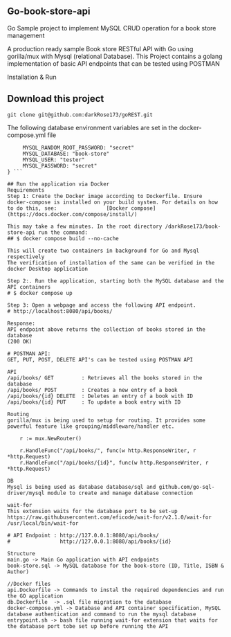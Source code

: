 ## Go-book-store-api
Go Sample project to implement MySQL CRUD operation for a book store management 

A production ready sample Book store RESTful API with Go using gorilla/mux with Mysql (relational Database). This Project contains a golang implementation of basic API endpoints that can be tested using POSTMAN

Installation & Run
## Download this project
``` git clone git@github.com:darkRose173/goREST.git ```

The following database environment variables are set in the docker-compose.yml file
``` {
     MYSQL_RANDOM_ROOT_PASSWORD: "secret"
     MYSQL_DATABASE: "book-store"
     MYSQL_USER: "tester"
     MYSQL_PASSWORD: "secret"
} ```

## Run the application via Docker
Requirements
Step 1: Create the Docker image according to Dockerfile. Ensure docker-compose is installed on your build system. For details on how to do this, see:                [Docker compose](https://docs.docker.com/compose/install/)

This may take a few minutes. In the root directory /darkRose173/book-store-api run the command:
## $ docker compose build --no-cache

This will create two containers in background for Go and Mysql respectively
The verification of installation of the same can be verified in the docker Desktop application

Step 2:. Run the application, starting both the MySQL database and the API containers
# $ docker compose up 

Step 3: Open a webpage and access the following API endpoint.
# http://localhost:8080/api/books/

Response: 
API endpoint above returns the collection of books stored in the database 
(200 OK)

# POSTMAN API:
GET, PUT, POST, DELETE API's can be tested using POSTMAN API

API
/api/books/ GET         : Retrieves all the books stored in the database 
/api/books/ POST        : Creates a new entry of a book
/api/books/{id} DELETE  : Deletes an entry of a book with ID
/api/books/{id} PUT     : To update a book entry with ID

Routing
gorilla/mux is being used to setup for routing. It provides some powerful feature like grouping/middleware/handler etc.

	r := mux.NewRouter()

	r.HandleFunc("/api/books/", func(w http.ResponseWriter, r *http.Request) 
	r.HandleFunc("/api/books/{id}", func(w http.ResponseWriter, r *http.Request)

DB
Mysql is being used as database database/sql and github.com/go-sql-driver/mysql module to create and manage database connection

wait-for
This extension waits for the database port to be set-up
https://raw.githubusercontent.com/eficode/wait-for/v2.1.0/wait-for /usr/local/bin/wait-for

# API Endpoint : http://127.0.0.1:8080/api/books/
#                http://127.0.0.1:8080/api/books/{id}
                 
Structure
main.go -> Main Go application with API endpoints
book-store.sql -> MySQL database for the book-store (ID, Title, ISBN & Author)

//Docker files
api.Dockerfile -> Commands to instal the required dependencies and run the GO application
db.Dockerfile  -> .sql file migration to the database
docker-compose.yml -> Database and API container specification, MySQL database authentication and command to run the mysql database
entrypoint.sh -> bash file running wait-for extension that waits for the database port tobe set up before running the API
